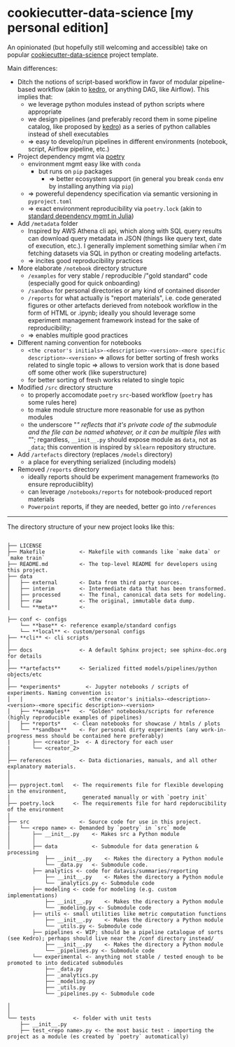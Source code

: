 # cookiecutter-data-science [my personal edition]

An opinionated (but hopefully still welcoming and accessible) take on popular [cookiecutter-data-science](https://github.com/drivendata/cookiecutter-data-science) project template.

Main differences:
- Ditch the notions of script-based workflow in favor of modular pipeline-based workflow (akin to [kedro](https://github.com/kedro-org/kedro), or anything DAG, like Airflow). This implies that:
  - we leverage python modules instead of python scripts where appropriate
  - we design pipelines (and preferably record them in some pipeline catalog, like proposed by [kedro](https://github.com/kedro-org/kedro)) as a series of python callables instead of shell executables
  - => easy to develop/run pipelines in different environments (notebook, script, Airflow pipeline, etc.) 
- Project dependency mgmt via [poetry](https://github.com/python-poetry/poetry)
  - environment mgmt easy like with `conda`
    - but runs on `pip` packages
      - => better ecosystem support (in general you break `conda` env by installing anything via `pip`)
  - => powereful dependency specification via semantic versioning in `pyproject.toml`
  - => exact environment reproducibility via `poetry.lock` (akin to [standard dependency mgmt in Julia](https://docs.julialang.org/en/v1/stdlib/Pkg/))
- Add `/metadata` folder
  - Inspired by AWS Athena cli api, which along with SQL query results can download query metadata in JSON (things like query text, date of execution, etc.). I generally implement something similar when i'm fetching datasets via SQL in python or creating modeling artefacts.
  - => incites good reproducibility practices
- More elaborate `/notebook` directory structure 
  - `/examples` for very stable / reproducible /"gold standard" code (especially good for quick onboarding)
  - `/sandbox` for personal directories or any kind of contained disorder
  - `/reports` for what actually is "report materials", i.e. code generated figures or other artefacts derieved from notebook workflow in the form of HTML or .ipynb; ideally you should leverage some experiment management framework instead for the sake of reproducibility; 
  - => enables multiple good practices
- Different naming convention for notebooks
  - `<the creator's initials>-<description>-<version>-<more specific description>-<version>`
    => allows for better sorting of fresh works related to single topic
    => allows to version work that is done based off some other work (like superstructure)
  - for better sorting of fresh works related to single topic
- Modified `/src` directory structure 
  - to properly accomodate `poetry` `src`-based workflow (`poetry` has some rules here)
  - to make module structure more reasonable for use as python modules
  - the underscore "_" reflects that it's private code of the submodule and the file can be named whatever, or it can be multiple files with "_"; regardless, `__init__.py` should expose module as `data`, not as `_data`; this convention is inspired by `sklearn` repository structure.
- Add `/artefacts` directory (replaces `/models` directory)
  - a place for everything serialized (including models)
- Removed `/reports` directory
  - ideally reports should be experiment management frameworks (to ensure reproduciiblity)
  - can leverage `/notebooks/reports` for notebook-produced report materials
  - `Powerpoint` reports, if they are needed, better go into `/references`
 

---
The directory structure of your new project looks like this:
```

├── LICENSE
├── Makefile           <- Makefile with commands like `make data` or `make train`
├── README.md          <- The top-level README for developers using this project.
├── data
│   ├── external       <- Data from third party sources.
│   ├── interim        <- Intermediate data that has been transformed.
│   ├── processed      <- The final, canonical data sets for modeling.
│   ├── raw            <- The original, immutable data dump.
│   └── **meta**       <-

├── conf <- configs
    └── **base** <- reference example/standard configs
    └── **local** <- custom/personal configs
├── **cli** <- cli scripts
│
├── docs               <- A default Sphinx project; see sphinx-doc.org for details
│
├── **artefacts**      <- Serialized fitted models/pipelines/python objects/etc
│
├── *experiments*        <- Jupyter notebooks / scripts of experiments. Naming convention is: 
│   |                     <the creator's initials>-<description>-<version>-<more specific description>-<version>
│   ├── **examples**   <- "Golden" notebooks/scripts for reference (highly reproducible examples of pipelines)
│   ├── *reports*    <- Clean notebooks for showcase / htmls / plots
│   └── **sandbox**    <- For personal dirty experiments (any work-in-progress mess should be contained here preferably)
|       ├── <creator_1>  <- A directory for each user
|       └── <creator_2>
│
├── references         <- Data dictionaries, manuals, and all other explanatory materials.
│
│
├── pyproject.toml   <- The requirements file for flexible developing in the environment,
│                       generated manually or with `poetry init`
├── poetry.lock      <- The requirements file for hard repdorucibility of the environment
│
├── src                <- Source code for use in this project.
|   └── <repo name> <- Demanded by `poetry` in `src` mode
│       ├── __init__.py    <- Makes src a Python module
│       │
│       ├── data           <- Submodule for data generation & processing
            ├── __init__.py    <- Makes the directory a Python module
            └── _data.py   <- Submodule code. 
        ├── analytics <- code for datavis/summaries/reporting
            ├── __init__.py    <- Makes the directory a Python module
            └── _analytics.py <- Submodule code
        ├── modeling <- code for modeling (e.g. custom implementations)
            ├── __init__.py    <- Makes the directory a Python module
            └── _modeling.py <- Submodule code
        ├── utils <- small utilities like metric computation functions
            ├── __init__.py    <- Makes the directory a Python module
            └── _utils.py <- Submodule code
        ├── pipelines <- WIP; should be a pipeline catalogue of sorts (see Kedro); perhaps should live near the /conf directory instead/
            ├── __init__.py    <- Makes the directory a Python module
            └── _pipelines.py <- Submodule code
        └── experimental <- anything not stable / tested enough to be promoted to into dedicated submodules
            ├── _data.py
            ├── _analytics.py
            ├── _modeling.py
            ├── _utils.py
            └── _pipelines.py <- Submodule code
            
│   
│
└── tests            <- folder with unit tests
    ├── __init__.py
    ├── test_<repo name>.py <- the most basic test - importing the project as a module (es created by `poetry` automatically)
```
